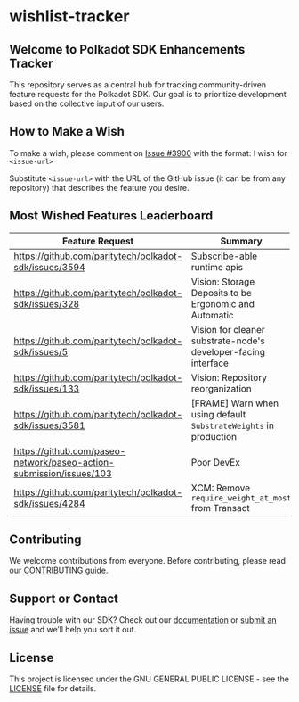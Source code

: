 # wishlist-tracker

## Welcome to Polkadot SDK Enhancements Tracker

This repository serves as a central hub for tracking community-driven feature requests for the Polkadot SDK. Our goal is to prioritize development based on the collective input of our users.

## How to Make a Wish
To make a wish, please comment on [Issue #3900](https://github.com/paritytech/polkadot-sdk/issues/3900) with the format:
I wish for `<issue-url>`

Substitute `<issue-url>` with the URL of the GitHub issue (it can be from any repository) that describes the feature you desire.

## Most Wished Features Leaderboard
<!-- LEADERBOARD:START -->
| Feature Request | Summary | Votes |
| --- | --- | --- |
| https://github.com/paritytech/polkadot-sdk/issues/3594 | Subscribe-able runtime apis | 4 |
| https://github.com/paritytech/polkadot-sdk/issues/328 | Vision: Storage Deposits to be Ergonomic and Automatic | 2 |
| https://github.com/paritytech/polkadot-sdk/issues/5 | Vision for cleaner substrate-node's developer-facing interface | 1 |
| https://github.com/paritytech/polkadot-sdk/issues/133 | Vision: Repository reorganization | 1 |
| https://github.com/paritytech/polkadot-sdk/issues/3581 | [FRAME] Warn when using default `SubstrateWeights` in production | 1 |
| https://github.com/paseo-network/paseo-action-submission/issues/103 | Poor DevEx | 1 |
| https://github.com/paritytech/polkadot-sdk/issues/4284 | XCM: Remove `require_weight_at_most` from Transact | 0 |
<!-- LEADERBOARD:END -->

## Contributing
We welcome contributions from everyone. Before contributing, please read our [CONTRIBUTING](CONTRIBUTING.md) guide.

## Support or Contact
Having trouble with our SDK? Check out our [documentation](https://paritytech.github.io/polkadot-sdk/master/polkadot_sdk_docs/) or [submit an issue](https://github.com/paritytech/polkadot-sdk/issues) and we’ll help you sort it out.

## License
This project is licensed under the GNU GENERAL PUBLIC LICENSE - see the [LICENSE](LICENSE.md) file for details.
